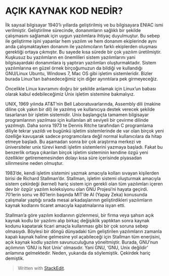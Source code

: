 # AÇIK KAYNAK KOD NEDİR?

İlk sayısal bilgisayar 1940’lı yıllarda geliştirilmiş ve bu bilgisayara ENIAC ismi verilmiştir. Geliştirilme sürecinde, donanımların sağlıklı bir şekilde çalışmasını sağlamak için uygun yazılımlara ihtiyaç duyulmuştur. Bu sebep ile geliştirme işini yapanlar hem yazılım ve hem donanım ekiplerinde aynı anda çalışmaktayken donanım ile yazılımcıların farklı ekiplerden oluşması gerektiği ortaya çıkmıştır. Bu sayede kısa sürede bir çok yazılım üretilmiştir. Kuşkusuz bu yazılımların en önemlileri sistem yazılımlarını yani bilgisayardaki donanımlara iş yaptıran yazılımları oluşturmaktadır. Sistem yazılımlarına en güzel örnek birçoğumuzun da bildiği ve kullandığı GNU/Linux Ubuntu, Windows 7, Mac OS gibi işletim sistemleridir. Bizler burada Linux’tan bahsedeceğimiz için diğer ayrıntılara pek girmeyeceğiz.

Öncelikle Linux kavramını doğru bir şekilde anlamak için Linux’un babası olarak kabul edebileceğimiz Unix işletim sistemine bakmalıyız.

UNIX, 1969 yılında AT&T’nin Bell Laboratuvarlarında, Assembly dili (makine diline çok yakın bir dil) ile yazılmış ve kullanıcıya destek verecek şekilde tasarlanan bir işletim sistemidir. Unix başlangıçta tamamen bilgisayar programlarının yazılması için kullanılan alt seviyeli bir çevirme dilinde yazılmıştı. Daha sonra 1973 te Dennis Ritche tarafından C programlama diliyle tekrar yazıldı ve bugünkü işletim sistemlerinde de var olan birçok yeni özelliğe kavuşarak sadece programcılara değil normal kullanıcılara da hitap etmeye başladı. Bu aşamadan sonra bir çok araştırma merkezi ve üniversiteler unix türevi kendi işletim sistemlerini yazmaya başladı. Fakat bu benzerlik ortaya çıkarılan birçok işletim sisteminin kendine özgü yeni özellikler getirememesinden dolayı kısa süre içerisinde piyasadan silinmesine neden olmuştur.

1983’de, kendi işletim sistemini yazmak amacıyla kolları sıvayan kişilerden birisi de Richard Stallman’dır. Stallman,  işletim sistemi oluşturmak amacıyla sistem çekirdeği (kernel) hariç sistem için gerekli olan tüm yazılımları içeren dev bir özgür yazılım koleksiyonu olan GNU Projesi’ni hayata geçirdi. 70’lerin sonu ve 80’lerin başında MIT’de AI (Yapay Zeka) konusunda çalışmalar yaptığı sırada mesai arkadaşlarının geliştirdikleri yazılımların kaynak kodlarını ticaret amacıyla kapatmalarına isyan etti.

Stallman’a göre yazılım kodlarının gizlenmesi, bir firma veya şahsın açık kaynak kodlu bir yazılımı alıp birkaç değişiklik yaptıktan sonra kaynak kodunu kapatarak ticari amaçla kullanması gibi bir çok soruna sebep olmasıydı. Böylesi bir döngü dünyadaki tüm geliştirilen yazılımların zamanla kapalı kaynak haline gelmesine yol açabileceği için Stallman tüm enerjisini, açık kaynak kodlu yazılım savunuculuğuna yöneltmiştir. Burada, GNU’nun açılımının ‘GNU is Not Unix’ olmasıdır. Yani GNU, ‘GNU, Unix değildir’ anlamına gelmektedir. Neden, yukarıda da söylemiştik. Çekirdek hariç demiştik.







> Written with [StackEdit](https://stackedit.io/).

